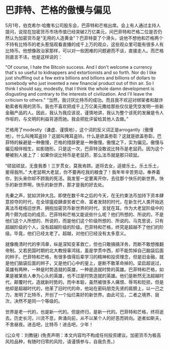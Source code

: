 # 巴菲特、芒格的傲慢与偏见

5月1号，伯克希尔·哈撒韦公司股东会，巴菲特和芒格出席。会上有人通过主持人提问，说现在加密货币市场市值已经突破2万亿美元，问巴菲特和芒格二位是否仍然认为加密货币是“无用的人造黄金”？巴菲特耍了个滑头，说他不想他和芒格两个不持有比特币的老头惹恼观看直播的成千上万的观众，这些观众里可能有很多人有比特币。他想像政治家那样，可以对一些困难的问题避而不谈，直接走人。而芒格则直言不讳，他是这样说的：

"Of course, I hate the Bitcoin success. And I don't welcome a currency that's so useful to kidnappers and extortionists and so forth. Nor do I like just shuffling out a few extra billions and billions and billions of dollars to somebody who just invented a new financial product out of thin air. So I think I should say, modestly, that I think the whole damn development is disgusting and contrary to the interests of civilization. And I'll leave the criticism to others." “当然，我讨厌比特币的成功。而且我不欢迎对绑架者和敲诈勒索者有用的货币。我也不喜欢把成千上万亿美元撒给那些仅仅是凭空发明一些新金融产品的人。因此，我认为我应该说，谨慎地讲，我认为整个该死的发展是令人作呕的，与文明的利益背道而驰。我会把批评留给其他人去做。”

芒格用了modestly（谦虚、谨慎地），这个词的反义词正是arrogantly（傲慢地）。什么叫掩耳盗铃？这就叫掩耳盗铃。什么是欲盖弥彰？这就是欲盖弥彰。巴菲特的躲避是一种傲慢，芒格的措辞更是一种傲慢。傲慢之下，实为偏见。傲慢与偏见相伴相生，如影随形。只是这一次，巴菲特没敢说比特币是老鼠药。因为这个梗被别人接上了：如果你说比特币是老鼠药，那么法币就是那只硕鼠。

“硕鼠硕鼠，无食我黍！三岁贯女，莫我肯顾。逝将去女，适彼乐土。乐土乐土，爰得我所。” 大老鼠啊大老鼠，你不要再吃我的粮食了！我年年辛苦劳动，奉养着你，到头来你却不顾我的死活。我发誓一定要离开你，去往那个快乐的新世界。快乐的新世界啊，快乐的新世界，那才是我的好去处。

先秦之声，犹如洪钟大吕。即使在数千年之后的今天，在无约束法币加持下资本肆意掠夺的时代，在全球瘟疫肆虐贫者亡命、富者发财的时代，在新生代人类开始逃离法币桎梏旧世界、拥抱加密货币新世界的时代，言犹在耳。作为大老鼠阶级中的两个颇为成功的成员，巴菲特和芒格又能说些什么呢？他们所想的、所说的，不是他们这个人所想的、所说的，而是他们这个阶级所想的、所说的。马克思说，只有超越阶级的个人，没有超越阶级的阶级。巴菲特和芒格，终究是超越不了他们的阶级。毕竟，他们已经太老了。超越，对他们已经没有太多意义。

就像晚清时代的李鸿章，纵是深知变革救亡，但也只敢搞搞洋务，而断不敢想推翻帝制。又若民国时期的北大教授辜鸿铭，虽是学贯中西，却不能剪掉自己脑袋后面的辫子。巴菲特和芒格，有很多值得后辈学习的精神和投资理念，但是旧金融，就是他们脑袋后面的辫子，又是他们心中的皇上，是断不敢革命掉的。梁启超说过，英雄有两种，一种是时势造就的英雄，一种是造就时势的英雄。巴菲特和芒格，如果是被某些人奉为心头的英雄，也不过是时势造就的英雄。他们是断然无法超越时代，颠覆时代，造就新时势的。而中本聪，虽然被很多人痛恨、辱骂和贬损，但是他却是超越时代的，他革了旧时代的命，他站在密码朋克先贤的肩膀上，以一己之力，发明了比特币，开创了一个灿烂美好的新世界。由此可见，二者之境界、层次，决然不是同一个等级的。

世界是老一代的，也是新一代的。但是终归，是新一代的。巴菲特和芒格，终将逝去。历史长河，川流不息，奔涌向前，从不以某个人的好恶而转向。逝者如斯夫，不舍昼夜。进击吧，比特币！进击吧，少年！

\(公众号：刘教链\)  \(免责声明：本文内容均不构成任何投资建议。加密货币为极高风险品种，有随时归零的风险，请谨慎参与，自我负责。\)

